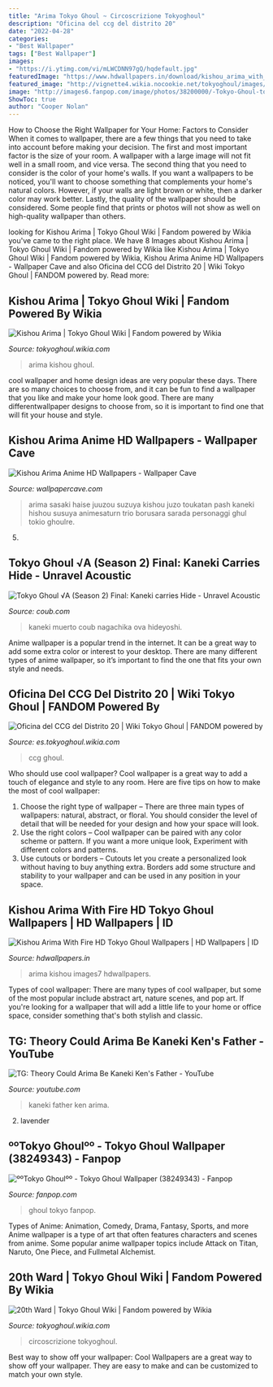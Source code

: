 ```yaml
---
title: "Arima Tokyo Ghoul ~ Circoscrizione Tokyoghoul"
description: "Oficina del ccg del distrito 20"
date: "2022-04-28"
categories:
- "Best Wallpaper"
tags: ["Best Wallpaper"]
images:
- "https://i.ytimg.com/vi/mLWCDNN97gQ/hqdefault.jpg"
featuredImage: "https://www.hdwallpapers.in/download/kishou_arima_with_fire_hd_tokyo_ghoul-1920x1080.jpg"
featured_image: "http://vignette4.wikia.nocookie.net/tokyoghoul/images/8/87/20th_ward_skyline.png/revision/latest?cb=20170227231805"
image: "http://images6.fanpop.com/image/photos/38200000/-Tokyo-Ghoul-tokyo-ghoul-38249343-1446-2250.jpg"
ShowToc: true
author: "Cooper Nolan"
---
```



How to Choose the Right Wallpaper for Your Home: Factors to Consider
When it comes to wallpaper, there are a few things that you need to take into account before making your decision. The first and most important factor is the size of your room. A wallpaper with a large image will not fit well in a small room, and vice versa. 
The second thing that you need to consider is the color of your home's walls. If you want a wallpapers to be noticed, you'll want to choose something that complements your home's natural colors. However, if your walls are light brown or white, then a darker color may work better. 
Lastly, the quality of the wallpaper should be considered. Some people find that prints or photos will not show as well on high-quality wallpaper than others.

	

		
looking for Kishou Arima | Tokyo Ghoul Wiki | Fandom powered by Wikia you've came to the right place. We have 8 Images about Kishou Arima | Tokyo Ghoul Wiki | Fandom powered by Wikia like Kishou Arima | Tokyo Ghoul Wiki | Fandom powered by Wikia, Kishou Arima Anime HD Wallpapers - Wallpaper Cave and also Oficina del CCG del Distrito 20 | Wiki Tokyo Ghoul | FANDOM powered by. Read more:
		
    
## Kishou Arima | Tokyo Ghoul Wiki | Fandom Powered By Wikia

<img loading=lazy src="http://vignette1.wikia.nocookie.net/tokyoghoul/images/4/40/Arima_vol_8.jpg/revision/latest?cb=20161218202351" onerror="this.onerror=null;this.src='https://tse3.mm.bing.net/th?id=OIP.1faLpeX-fQwSaEzkWZs5pgHaKh&amp;pid=15.1';" alt="Kishou Arima | Tokyo Ghoul Wiki | Fandom powered by Wikia">

_Source: tokyoghoul.wikia.com_

>arima kishou ghoul. 

	

cool wallpaper and home design ideas are very popular these days. There are so many choices to choose from, and it can be fun to find a wallpaper that you like and make your home look good. There are many differentwallpaper designs to choose from, so it is important to find one that will fit your house and style.

    
## Kishou Arima Anime HD Wallpapers - Wallpaper Cave

<img loading=lazy src="https://wallpapercave.com/wp/wp6804681.jpg" onerror="this.onerror=null;this.src='https://tse4.mm.bing.net/th?id=OIP.qJIqrftmze5Yk1tOTUAMowHaLr&amp;pid=15.1';" alt="Kishou Arima Anime HD Wallpapers - Wallpaper Cave">

_Source: wallpapercave.com_

>arima sasaki haise juuzou suzuya kishou juzo toukatan pash kaneki hishou susuya animesaturn trio borusara sarada personaggi ghul tokio ghoulre. 

	

5.

    
## Tokyo Ghoul √A (Season 2) Final: Kaneki Carries Hide - Unravel Acoustic

<img loading=lazy src="https://coub-anubis-a.akamaized.net/coub_storage/coub/simple/cw_image/b29b62e795f/1c2d7c753141a8174fd10/1427889573_00032.jpg" onerror="this.onerror=null;this.src='https://tse1.mm.bing.net/th?id=OIP.NXJBlSkRuSg4RJZ2PIcfiwHaEK&amp;pid=15.1';" alt="Tokyo Ghoul √A (Season 2) Final: Kaneki carries Hide - Unravel Acoustic">

_Source: coub.com_

>kaneki muerto coub nagachika ova hideyoshi. 

	

Anime wallpaper is a popular trend in the internet. It can be a great way to add some extra color or interest to your desktop. There are many different types of anime wallpaper, so it’s important to find the one that fits your own style and needs.

    
## Oficina Del CCG Del Distrito 20 | Wiki Tokyo Ghoul | FANDOM Powered By

<img loading=lazy src="https://vignette.wikia.nocookie.net/tokyo-ghoul-la/images/4/4b/Sucursal_del_CCG_del_Distrito_20-0.jpg/revision/latest?cb=20151117034704&amp;path-prefix=es" onerror="this.onerror=null;this.src='https://tse3.mm.bing.net/th?id=OIP.asCvTMnIhEPfKrgN0_S_CQDUEm&amp;pid=15.1';" alt="Oficina del CCG del Distrito 20 | Wiki Tokyo Ghoul | FANDOM powered by">

_Source: es.tokyoghoul.wikia.com_

>ccg ghoul. 

	

Who should use cool wallpaper?
Cool wallpaper is a great way to add a touch of elegance and style to any room. Here are five tips on how to make the most of cool wallpaper: 
1) Choose the right type of wallpaper – There are three main types of wallpapers: natural, abstract, or floral. You should consider the level of detail that will be needed for your design and how your space will look. 
2) Use the right colors – Cool wallpaper can be paired with any color scheme or pattern. If you want a more unique look, Experiment with different colors and patterns. 
3) Use cutouts or borders – Cutouts let you create a personalized look without having to buy anything extra. Borders add some structure and stability to your wallpaper and can be used in any position in your space.

    
## Kishou Arima With Fire HD Tokyo Ghoul Wallpapers | HD Wallpapers | ID

<img loading=lazy src="https://www.hdwallpapers.in/download/kishou_arima_with_fire_hd_tokyo_ghoul-1920x1080.jpg" onerror="this.onerror=null;this.src='https://tse1.mm.bing.net/th?id=OIP.4d8UGv6fw7A2MYCExeyG3AHaEK&amp;pid=15.1';" alt="Kishou Arima With Fire HD Tokyo Ghoul Wallpapers | HD Wallpapers | ID">

_Source: hdwallpapers.in_

>arima kishou images7 hdwallpapers. 

	

Types of cool wallpaper:
There are many types of cool wallpaper, but some of the most popular include abstract art, nature scenes, and pop art. If you're looking for a wallpaper that will add a little life to your home or office space, consider something that's both stylish and classic.

    
## TG: Theory Could Arima Be Kaneki Ken&#039;s Father - YouTube

<img loading=lazy src="https://i.ytimg.com/vi/mLWCDNN97gQ/hqdefault.jpg" onerror="this.onerror=null;this.src='https://tse1.mm.bing.net/th?id=OIP.3qmhnrkrL4d6C4Yfc9OoSwHaFj&amp;pid=15.1';" alt="TG: Theory Could Arima Be Kaneki Ken&#039;s Father - YouTube">

_Source: youtube.com_

>kaneki father ken arima. 

	

2. lavender 

    
## ººTokyo Ghoulºº - Tokyo Ghoul Wallpaper (38249343) - Fanpop

<img loading=lazy src="http://images6.fanpop.com/image/photos/38200000/-Tokyo-Ghoul-tokyo-ghoul-38249343-1446-2250.jpg" onerror="this.onerror=null;this.src='https://tse1.mm.bing.net/th?id=OIP.FXLYqqJKlw8S0nBMiE_bbwHaLh&amp;pid=15.1';" alt="ººTokyo Ghoulºº - Tokyo Ghoul Wallpaper (38249343) - Fanpop">

_Source: fanpop.com_

>ghoul tokyo fanpop. 

	

Types of Anime: Animation, Comedy, Drama, Fantasy, Sports, and more
Anime wallpaper is a type of art that often features characters and scenes from anime. Some popular anime wallpaper topics include Attack on Titan, Naruto, One Piece, and Fullmetal Alchemist.

    
## 20th Ward | Tokyo Ghoul Wiki | Fandom Powered By Wikia

<img loading=lazy src="http://vignette4.wikia.nocookie.net/tokyoghoul/images/8/87/20th_ward_skyline.png/revision/latest?cb=20170227231805" onerror="this.onerror=null;this.src='https://tse2.mm.bing.net/th?id=OIP.P7vb4dPa63XZBdR3vqaynQHaEK&amp;pid=15.1';" alt="20th Ward | Tokyo Ghoul Wiki | Fandom powered by Wikia">

_Source: tokyoghoul.wikia.com_

>circoscrizione tokyoghoul. 

	

Best way to show off your wallpaper:
Cool Wallpapers are a great way to show off your wallpaper. They are easy to make and can be customized to match your own style.

